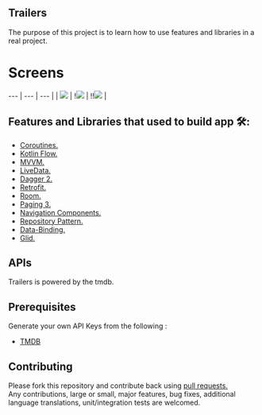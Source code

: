 ## Trailers 
The purpose of this project is to learn how to use features and libraries in a real project.

# Screens

<!-- <img src="/img/Screenshot1.png" vspace="5" align= "left" height="400" width="200">
<img src="/img/Screenshot2.png" vspace="5" align= "left"  height="400" width="200" >
<img src="/img/Screenshot3.png" vspace="5" align= "left" height="400" width="200" >
<img src="/img/Screenshot4.png" vspace="5"  height="400" width="200" >
<img src="/img/Screenshot5.png" vspace="5" align= "left" height="400" width="200">
<img src="/img/Screenshot6.png" vspace="5" align= "left" height="400" width="200" >
<img src="/img/Screenshot7.png" vspace="5"  height="400" width="200" >
<img src="/img/Screenshot8.png" vspace="5" align= "left" height="400" width="200" >
<img src="/img/Screenshot9.png" vspace="5" align= "left" height="400" width="200" > -->

--- | --- | --- |
| ![](/img/Screenshot1.png?raw=true) | !![](/img/Screenshot2.png?raw=true) | !!![](/img/Screenshot3.png?raw=true) |


## Features and Libraries that  used to build app 🛠:
- <a href="https://developer.android.com/kotlin/coroutines">Coroutines.</a>
- <a href="https://developer.android.com/kotlin/flow">Kotlin Flow.</a>
- <a href="https://developer.android.com/topic/libraries/architecture/viewmodel">MVVM.</a>
- <a href="https://developer.android.com/topic/libraries/architecture/livedata">LiveData.</a>
- <a href="https://github.com/codepath/android_guides/wiki/Dependency-Injection-with-Dagger-2">Dagger 2.</a>
- <a href="https://github.com/square/retrofit">Retrofit.</a>
- <a href="https://developer.android.com/training/data-storage/room">Room.</a>
- <a href="https://developer.android.com/topic/libraries/architecture/paging/v3-migration">Paging 3.</a>
- <a href="https://developer.android.com/guide/navigation/navigation-getting-started">Navigation Components.</a>
- <a href="https://developer.android.com/topic/architecture">Repository Pattern.</a>
- <a href="https://developer.android.com/topic/libraries/data-binding">Data-Binding.</a>
- <a href="https://github.com/bumptech/glide">Glid.</a>


## APIs
Trailers is powered by the tmdb.

## Prerequisites
Generate your own API Keys from  the following : 

<ul>
<li><a href = 'https://www.themoviedb.org/documentation/api'>TMDB</a>
</ul>

## Contributing

Please fork this repository and contribute back using <a href="https://github.com/sajadio/Trailers-MDB/pulls">pull requests.</a><br>
Any contributions, large or small, major features, bug fixes, additional language translations, unit/integration tests are welcomed.
